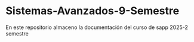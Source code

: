 # Sistemas-Avanzados-9-Semestre
En este repositorio almaceno la documentación del curso de sapp 2025-2 semestre 

